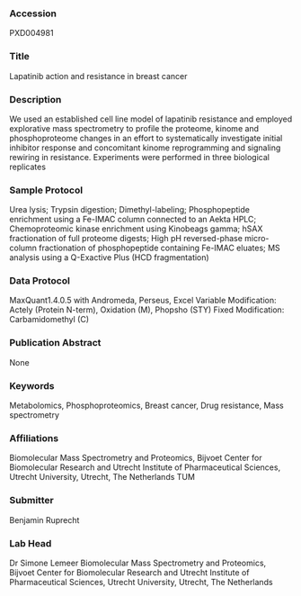 ### Accession
PXD004981

### Title
Lapatinib action and resistance in breast cancer

### Description
We used an established cell line model of lapatinib resistance and employed explorative mass spectrometry to profile the proteome, kinome and phosphoproteome changes in an effort to systematically investigate initial inhibitor response and concomitant kinome reprogramming and signaling rewiring in resistance. Experiments were performed in three biological replicates

### Sample Protocol
Urea lysis; Trypsin digestion; Dimethyl-labeling; Phosphopeptide enrichment using a Fe-IMAC column connected to an Aekta HPLC; Chemoproteomic kinase enrichment using Kinobeags gamma; hSAX fractionation of full proteome digests; High pH reversed-phase micro-column fractionation of phosphopeptide containing Fe-IMAC eluates; MS analysis using a Q-Exactive Plus (HCD fragmentation)

### Data Protocol
MaxQuant1.4.0.5 with Andromeda, Perseus, Excel Variable Modification: Actely (Protein N-term), Oxidation (M), Phopsho (STY) Fixed Modification: Carbamidomethyl (C)

### Publication Abstract
None

### Keywords
Metabolomics, Phosphoproteomics, Breast cancer, Drug resistance, Mass spectrometry

### Affiliations
Biomolecular Mass Spectrometry and Proteomics, Bijvoet Center for Biomolecular Research and Utrecht Institute of Pharmaceutical Sciences, Utrecht University, Utrecht, The Netherlands
TUM

### Submitter
Benjamin Ruprecht

### Lab Head
Dr Simone Lemeer
Biomolecular Mass Spectrometry and Proteomics, Bijvoet Center for Biomolecular Research and Utrecht Institute of Pharmaceutical Sciences, Utrecht University, Utrecht, The Netherlands


